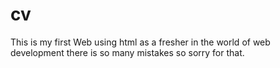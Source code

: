 # cv
This is my first Web using html as a fresher in the world of web development there is so many mistakes so sorry for that.

